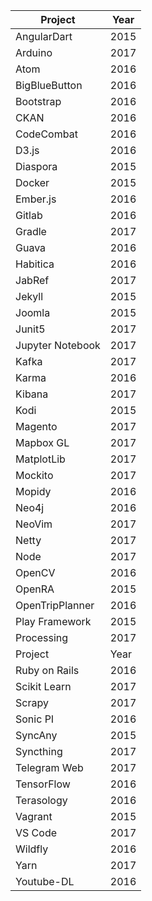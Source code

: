 | Project | Year |
|------- | ---- |
| AngularDart    | 2015 |
| Arduino    | 2017 |
| Atom   | 2016 |
| BigBlueButton  | 2016 |
| Bootstrap  | 2016 |
| CKAN   | 2016 |
| CodeCombat     | 2016 |
| D3.js  | 2016 |
| Diaspora   | 2015 |
| Docker     | 2015 |
| Ember.js   | 2016 |
| Gitlab     | 2016 |
| Gradle     | 2017 |
| Guava  | 2016 |
| Habitica   | 2016 |
| JabRef     | 2017 |
| Jekyll     | 2015 |
| Joomla     | 2015 |
| Junit5     | 2017 |
| Jupyter Notebook   | 2017 |
| Kafka  | 2017 |
| Karma  | 2016 |
| Kibana     | 2017 |
| Kodi   | 2015 |
| Magento    | 2017 |
| Mapbox GL  | 2017 |
| MatplotLib     | 2017 |
| Mockito    | 2017 |
| Mopidy     | 2016 |
| Neo4j  | 2016 |
| NeoVim     | 2017 |
| Netty  | 2017 |
| Node   | 2017 |
| OpenCV     | 2016 |
| OpenRA     | 2015 |
| OpenTripPlanner    | 2016 |
| Play Framework     | 2015 |
| Processing     | 2017 |
| Project | Year |
| Ruby on Rails  | 2016 |
| Scikit Learn   | 2017 |
| Scrapy     | 2017 |
| Sonic PI   | 2016 |
| SyncAny    | 2015 |
| Syncthing  | 2017 |
| Telegram Web   | 2017 |
| TensorFlow     | 2016 |
| Terasology     | 2016 |
| Vagrant    | 2015 |
| VS Code    | 2017 |
| Wildfly    | 2016 |
| Yarn   | 2017 |
| Youtube-DL     | 2016 |

